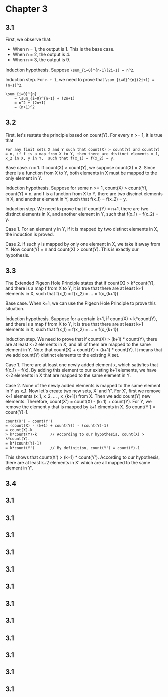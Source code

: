 # Chapter 3

## 3.1

First, we observe that:

* When n = 1, the output is 1. This is the base case.
* When n = 2, the output is 4.
* When n = 3, the output is 9.

Induction hypothesis. Suppose `\sum_{i=0}^{n-1}(2i+1) = n^2`.

Induction step. For `n + 1`, we need to prove that `\sum_{i=0}^{n}(2i+1) = (n+1)^2`.

    \sum_{i=0}^{n}
        = \sum_{i=0}^{n-1} + (2n+1)
        = n^2 + (2n+1)
        = (n+1)^2

## 3.2

First, let's restate the principle based on count(Y). For every n >= 1, it is true that

    For any finit sets X and Y such that count(X) > count(Y) and count(Y) = n, if f is a map from X to Y, then there are distinct elements x_1, x_2 in X, y in Y,  such that f(x_1) = f(x_2) = y.

Base case. n = 1. If count(X) > count(Y), we suppose count(X) = 2. Since there is a function from X to Y, both elements in X must be mapped to the only element in Y.

Induction hypothesis. Suppose for some n >= 1, count(X) > count(Y), count(Y) = n, and f is a function from X to Y, there are two discinct elements in X, and another element in Y, such that f(x_1) = f(x_2) = y.

Induction step. We need to prove that if count(Y) = n+1, there are two distinct elements in X, and another element in Y, such that f(x_1) = f(x_2) = y.

Case 1. For an element y in Y, if it is mapped by two distinct elements in X, the induction is proved.

Case 2. If such y is mapped by only one element in X, we take it away from Y. Now count(Y) = n and count(X) > count(Y). This is exactly our hypothesis.

## 3.3

The Extended Pigeon Hole Principle states that if count(X) > k*count(Y), and there is a map f from X to Y, it is true that there are at least k+1 elements in X, such that f(x_1) = f(x_2) = ... = f(x_{k+1})

Base case. When k=1, we can use the Pigeon Hole Principle to prove this situation.

Induction hypothesis. Suppose for a certain k>1, if count(X) > k*count(Y), and there is a map f from X to Y, it is true that there are at least k+1 elements in X, such that f(x_1) = f(x_2) = ... = f(x_{k+1})

Induction step. We need to prove that if count(X) > (k+1) * count(Y), there are at least k+2 elements in X, and all of them are mapped to the same element in Y.
Note that count(X) + count(Y) > (k+1) * count(Y). It means that we add count(Y) distinct elements to the existing X set.

Case 1. There are at least one newly added element x, which satisfies that f(x_1) = f(x). By adding this element to our existing k+1 elements, we have k+2 elements in X that are mapped to the same element in Y.

Case 2. None of the newly added elements is mapped to the same element in Y as x_1. Now let's create two new sets, X' and Y'. For X', first we remove k+1 elements (x_1, x_2, ... , x_{k+1}) from X. Then we add count(Y) new elements. Therefore, count(X') = count(X) - (k+1) + count(Y). For Y, we remove the element y that is mapped by k+1 elments in X. So count(Y') = count(Y)-1.

    count(X') - count(Y')
    = (count(X) - (k+1) + count(Y)) - (count(Y)-1)
    = count(X)-k
    > k*count(Y)-k      // According to our hypothesis, count(X) > k*count(Y).
    = k*(count(Y)-1)
    = k*count(Y')       // By definition, count(Y') = count(Y)-1

This shows that count(X') > (k+1) * count(Y'). According to our hypothesis, there are at least k+2 elements in X' which are all mapped to the same element in Y'.

## 3.4



## 3.1

## 3.1

## 3.1

## 3.1

## 3.1

## 3.1

## 3.1

## 3.1

## 3.1

## 3.1

## 3.1

## 3.1

